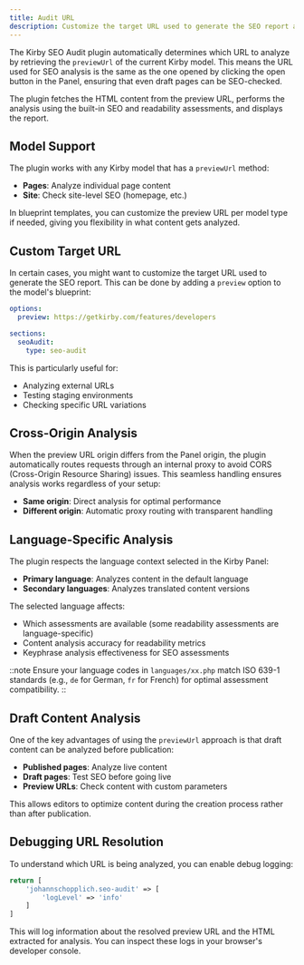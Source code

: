 ```yaml
---
title: Audit URL
description: Customize the target URL used to generate the SEO report and understand how content targeting works.
---
```


The Kirby SEO Audit plugin automatically determines which URL to analyze by retrieving the `previewUrl` of the current Kirby model. This means the URL used for SEO analysis is the same as the one opened by clicking the open button in the Panel, ensuring that even draft pages can be SEO-checked.

The plugin fetches the HTML content from the preview URL, performs the analysis using the built-in SEO and readability assessments, and displays the report.

## Model Support

The plugin works with any Kirby model that has a `previewUrl` method:

- **Pages**: Analyze individual page content
- **Site**: Check site-level SEO (homepage, etc.)

In blueprint templates, you can customize the preview URL per model type if needed, giving you flexibility in what content gets analyzed.

## Custom Target URL

In certain cases, you might want to customize the target URL used to generate the SEO report. This can be done by adding a `preview` option to the model's blueprint:

```yaml [pages/default.yml]
options:
  preview: https://getkirby.com/features/developers

sections:
  seoAudit:
    type: seo-audit
```

This is particularly useful for:

- Analyzing external URLs
- Testing staging environments
- Checking specific URL variations

## Cross-Origin Analysis

When the preview URL origin differs from the Panel origin, the plugin automatically routes requests through an internal proxy to avoid CORS (Cross-Origin Resource Sharing) issues. This seamless handling ensures analysis works regardless of your setup:

- **Same origin**: Direct analysis for optimal performance
- **Different origin**: Automatic proxy routing with transparent handling

## Language-Specific Analysis

The plugin respects the language context selected in the Kirby Panel:

- **Primary language**: Analyzes content in the default language
- **Secondary languages**: Analyzes translated content versions

The selected language affects:

- Which assessments are available (some readability assessments are language-specific)
- Content analysis accuracy for readability metrics
- Keyphrase analysis effectiveness for SEO assessments

::note
Ensure your language codes in `languages/xx.php` match ISO 639-1 standards (e.g., `de` for German, `fr` for French) for optimal assessment compatibility.
::

## Draft Content Analysis

One of the key advantages of using the `previewUrl` approach is that draft content can be analyzed before publication:

- **Published pages**: Analyze live content
- **Draft pages**: Test SEO before going live
- **Preview URLs**: Check content with custom parameters

This allows editors to optimize content during the creation process rather than after publication.

## Debugging URL Resolution

To understand which URL is being analyzed, you can enable debug logging:

```php [config.php]
return [
    'johannschopplich.seo-audit' => [
        'logLevel' => 'info'
    ]
]
```

This will log information about the resolved preview URL and the HTML extracted for analysis. You can inspect these logs in your browser's developer console.
